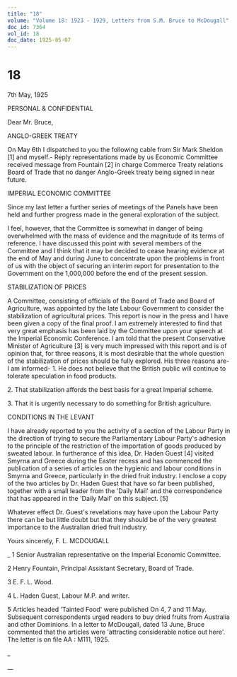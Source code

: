 ```yaml
---
title: "18"
volume: "Volume 18: 1923 - 1929, Letters from S.M. Bruce to McDougall"
doc_id: 7364
vol_id: 18
doc_date: 1925-05-07
---
```


# 18

7th May, 1925

PERSONAL &amp; CONFIDENTIAL

Dear Mr. Bruce,

ANGLO-GREEK TREATY

On May 6th I dispatched to you the following cable from Sir Mark Sheldon [1] and myself.- Reply representations made by us Economic Committee received message from Fountain [2] in charge Commerce Treaty relations Board of Trade that no danger Anglo-Greek treaty being signed in near future.

IMPERIAL ECONOMIC COMMITTEE

Since my last letter a further series of meetings of the Panels have been held and further progress made in the general exploration of the subject.

I feel, however, that the Committee is somewhat in danger of being overwhelmed with the mass of evidence and the magnitude of its terms of reference. I have discussed this point with several members of the Committee and I think that it may be decided to cease hearing evidence at the end of May and during June to concentrate upon the problems in front of us with the object of securing an interim report for presentation to the Government on the 1,000,000 before the end of the present session.

STABILIZATION OF PRICES

A Committee, consisting of officials of the Board of Trade and Board of Agriculture, was appointed by the late Labour Government to consider the stabilization of agricultural prices. This report is now in the press and I have been given a copy of the final proof. I am extremely interested to find that very great emphasis has been laid by the Committee upon your speech at the Imperial Economic Conference. I am told that the present Conservative Minister of Agriculture [3] is very much impressed with this report and is of opinion that, for three reasons, it is most desirable that the whole question of the stabilization of prices should be fully explored. His three reasons are-I am informed- 1. He does not believe that the British public will continue to tolerate speculation in food products.

2\. That stabilization affords the best basis for a great Imperial scheme.

3\. That it is urgently necessary to do something for British agriculture.

CONDITIONS IN THE LEVANT

I have already reported to you the activity of a section of the Labour Party in the direction of trying to secure the Parliamentary Labour Party's adhesion to the principle of the restriction of the importation of goods produced by sweated labour. In furtherance of this idea, Dr. Haden Guest [4] visited Smyrna and Greece during the Easter recess and has commenced the publication of a series of articles on the hygienic and labour conditions in Smyrna and Greece, particularly in the dried fruit industry. I enclose a copy of the two articles by Dr. Haden Guest that have so far been published, together with a small leader from the 'Daily Mail' and the correspondence that has appeared in the 'Daily Mail' on this subject. [5]

Whatever effect Dr. Guest's revelations may have upon the Labour Party there can be but little doubt but that they should be of the very greatest importance to the Australian dried fruit industry.

Yours sincerely, F. L. MCDOUGALL 

_ 1 Senior Australian representative on the Imperial Economic Committee.

2 Henry Fountain, Principal Assistant Secretary, Board of Trade.

3 E. F. L. Wood.

4 L. Haden Guest, Labour M.P. and writer.

5 Articles headed 'Tainted Food' were published On 4, 7 and 11 May. Subsequent correspondents urged readers to buy dried fruits from Australia and other Dominions. In a letter to McDougall, dated 13 June, Bruce commented that the articles were 'attracting considerable notice out here'. The letter is on file AA : M111, 1925.

_

__
